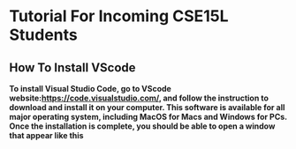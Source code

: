 # Tutorial For Incoming CSE15L Students
## How To Install VScode
**To install Visual Studio Code, go to VScode website:https://code.visualstudio.com/, and follow the instruction to download and install it on your computer. This software is available for all major operating system, including MacOS for Macs and Windows for PCs. Once the installation is complete, you should be able to open a window that appear like this**

